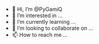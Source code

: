 - 👋 Hi, I’m @PyGamiQ
- 👀 I’m interested in ...
- 🌱 I’m currently learning ...
- 💞️ I’m looking to collaborate on ...
- 📫 How to reach me ...

<!---
PyGamiQ/PyGamiQ is a ✨ special ✨ repository because its `README.md` (this file) appears on your GitHub profile.
You can click the Preview link to take a look at your changes.
--->
